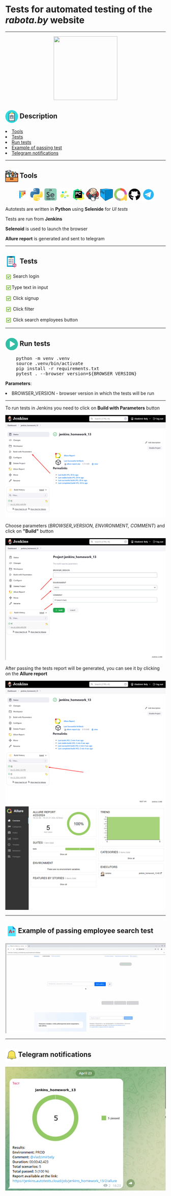 <h1>Tests for automated testing of the <i>rabota.by</i> website</h1>

---

<p align="center">
    <img width="200" height="200" src="https://play-lh.googleusercontent.com/iYWR8J-HPzK25sMPX47nZym47CsNBZT1sK53YQ0fhDZX-gAQteHgTgH_i90sALdkWA">
</p>

<h2><img width="40" align="center" src="img/description.png"> Description</h2>
<li><a href="#tools">Tools</a></li>
<li><a href="#tests">Tests</a></li>
<li><a href="#run-tests">Run tests</a></li>
<li><a href="#test-example">Example of passing test</a></li>
<li><a href="#telegram-notification">Telegram notifications</a></li>

---

<h2 id="tools"><img width="40" align="center" src="img/tools.png"> Tools</h2>
<div align="center">
    <img title="Pytest" width="40" src="img/pytest.png">
    <img title="Python" width="40" src="img/python.png">
    <img title="Selenium" width="40" src="img/selenium.png">
    <img title="Selene" width="40" src="img/selene.png">
    <img title="PyCharm" width="40" src="img/pycharm.png">
    <img title="Jenkins" width="40" height="40" src="img/jenkins.png">
    <img title="Selenoid" width="40" src="img/selenoid.png">
    <img title="Allure" width="40" src="img/allure.png">
    <img title="Github" width="40" src="img/github.png">
    <img title="Telegram" width="40" src="img/telegram.png">
</div>
<p>Autotests are written in <b>Python</b> using <b>Selenide</b> for <i>UI tests</i></p>
<p>Tests are run from <b>Jenkins</b></p>
<p><b>Selenoid</b> is used to launch the browser</p>
<p><b>Allure report</b> is generated and sent to telegram</p>

---

<h2 id="tests"><img width="40" align="center" src="img/tests.png"> Tests</h2>
<div>
    <p><img width="20" align="center" src="img/checkbox.png" alt="checkbox"> Search login</p>
    <p><img width="20" align="center" src="img/checkbox.png" alt="checkbox">Type text in input</p>
    <p><img width="20" align="center" src="img/checkbox.png" alt="checkbox"> Click signup</p>
    <p><img width="20" align="center" src="img/checkbox.png" alt="checkbox"> Click filter</p>
    <p><img width="20" align="center" src="img/checkbox.png" alt="checkbox"> Click search employees button</p>
</div>

---

<h2 id="run-tests"><img width="40" align="center" src="img/run-tests.png" alt="run"> Run tests</h2>

<pre>
    python -m venv .venv
    source .venv/bin/activate
    pip install -r requirements.txt
    pytest . --browser_version=${BROWSER_VERSION}
</pre>
<p><b>Parameters</b>: 
    <li>BROWSER_VERSION - browser version in which the tests will be run</li>
</p>

---

<p>To run tests in Jenkins you need to click on <b>Build with Parameters</b> button</p>
<img src="img/build.png" alt="build">
<p>Сhoose parameters (<i>BROWSER_VERSION, ENVIRONMENT, COMMENT</i>) and click on <b>"Build"</b> button</p>
<img src="img/parameters.png" alt="parameters">
<p>After passing the tests report will be generated, you can see it by clicking on the <b>Allure report</b></p>
<img src="img/allure-report.png" alt="allure-report">
<img src="img/allure-result.png" alt="allure-result">

---

<h2 id="test-example"><img width="40" align="center" src="img/example.png" alt="exapmle">Example of passing employee search test</h2>
<img src="img/test-example.gif" alt="test">

---

<h2 id="telegram-notification"><img width="40" align="center" src="img/notification.png" alt="exapmle">Telegram notifications</h2>
<img src="img/report-telegram.png" alt="report-telegram">

